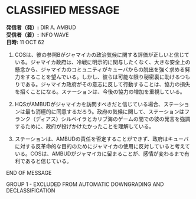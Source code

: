 # CLASSIFIED MESSAGE

**発信者（発）:** DIR A. AMBUD  
**受信者（着）:** INFO WAVE  
**日時:** 11 OCT 62  

1. COSは、彼の参照Bがジャマイカの政治気候に関する評価が正しいと信じている。ジャマイカ政府は、冷戦に明示的に関与したくなく、大きな安全上の懸念から、ジャマイカのコミュニティがキューバからの脱出を強く求める努力をすることを望んでいる。しかし、彼らは可能な限り秘密裏に助けるつもりである。ジャマイカ政府がその意志に反して行動することは、協力の損失を招くことになる。ステーションは、今後の協力の増加を重視している。

2. HQSがAMBUDがジャマイカを訪問すべきだと信じている場合、ステーションは最も消極的に同意するだろう。政府の気候に関して、ステーションはフランク（ディアス）シルベイラとカリブ海のゲームの間での彼の発言を強調するために、政府が投げかけたかったことを理解している。

3. ステーションは、AMBUDの責任を否定することができず、政府はキューバに対する反革命的な目的のためにジャマイカの使用に反対していると考えている。COSは、AMBUDがジャマイカに留まることが、感情が変わるまで有利であると信じている。

END OF MESSAGE

GROUP 1 - EXCLUDED FROM AUTOMATIC DOWNGRADING AND DECLASSIFICATION